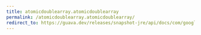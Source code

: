 ```yaml
---
title: atomicdoublearray.atomicdoublearray
permalink: /atomicdoublearray.atomicdoublearray/
redirect_to: https://guava.dev/releases/snapshot-jre/api/docs/com/google/common/util/concurrent/AtomicDoubleArray.html#AtomicDoubleArray-int-
---
```

